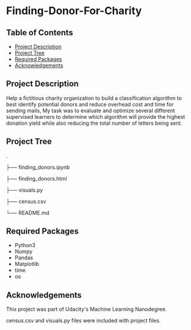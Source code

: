 # Finding-Donor-For-Charity
 
## Table of Contents

* [Project Description](#project-description)
* [Project Tree](#project-tree)
* [Required Packages](#required-packages)
* [Acknowledgements](#acknowledgements)


## Project Description

Help a fictitious charity organization to build a classification algorithm to best identify potential donors and reduce overhead cost and time for sending mails,
My task was to evaluate and optimize several different supervised learners to determine which algorithm will provide the highest donation yield while also reducing the total number of letters being sent.

## Project Tree
.

├── finding_donors.ipynb

├── finding_donors.html 

├── visuals.py 

├── census.csv 

└── README.md 


## Required Packages

* Python3
* Numpy
* Pandas
* Matplotlib
* time
* os

## Acknowledgements

This project was part of Udacity's Machine Learning Nanodegree.

census.csv and visuals.py files were included with project files.
